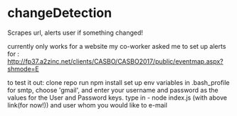 # changeDetection
Scrapes url, alerts user if something changed! 

currently only works for a website my co-worker asked me to set up alerts for  : http://fp37.a2zinc.net/clients/CASBO/CASBO2017/public/eventmap.aspx?shmode=E


to test it out: 
clone repo
run npm install
set up env variables in .bash_profile
for smtp, choose 'gmail', and enter your username and password as the values for the User and Password keys.
type in - node index.js (with above link(for now!)) and user whom you would like to e-mail

